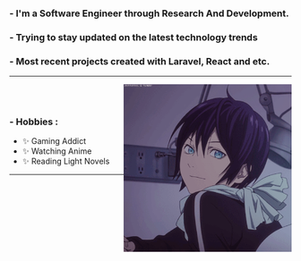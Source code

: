 ### - I'm a Software Engineer through Research And Development.
### - Trying to stay updated on the latest technology trends
### - Most recent projects created with Laravel, React and etc.


*************
<img hight="150" width="300" alt="GIF" align="right" src="https://github.com/ArmashXD/ArmashXD/blob/main/assets/13626.gif">
</br>
</br>

### - Hobbies : 
- ✨ Gaming Addict
- ✨ Watching Anime
- ✨ Reading Light Novels

*************
